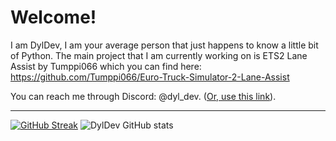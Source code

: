 # Welcome!
I am DylDev, I am your average person that just happens to know a little bit of Python. The main project that I am currently working on is ETS2 Lane Assist by Tumppi066 which you can find here:
https://github.com/Tumppi066/Euro-Truck-Simulator-2-Lane-Assist

You can reach me through Discord: @dyl_dev. ([Or, use this link](https://discordapp.com/users/708644455535869982)).

<hr></hr>

[![GitHub Streak](https://streak-stats.demolab.com?user=DylDevs&theme=github-dark-blue&date_format=M%20j%5B%2C%20Y%5D)](https://git.io/streak-stats)
![DylDev GitHub stats](https://github-readme-stats.vercel.app/api?username=DylDevs&show_icons=true&theme=github_dark)
